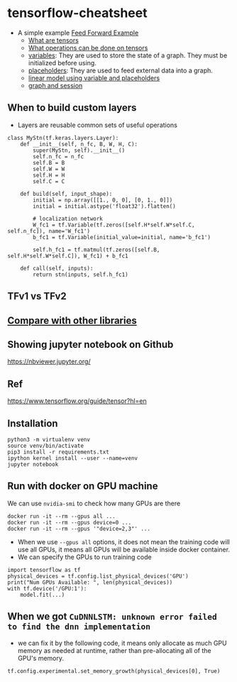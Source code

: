 # tensorflow-cheatsheet
* A simple example
[Feed Forward Example](https://github.com/HemingwayLee/tensorflow-cheatsheet/blob/master/Samples/FeedForward.ipynb)
  * [What are tensors](https://github.com/HemingwayLee/tensorflow-cheatsheet/tree/master/Samples#what-are-tensors)
  * [What operations can be done on tensors](https://github.com/HemingwayLee/tensorflow-cheatsheet/tree/master/Samples#what-are-tensors)
  * [variables](https://github.com/HemingwayLee/tensorflow-cheatsheet/blob/master/Samples/Variable.ipynb): They are used to store the state of a graph. They must be initialized before using.  
  * [placeholders](https://github.com/HemingwayLee/tensorflow-cheatsheet/blob/master/Samples/Placeholder.ipynb): They are used to feed external data into a graph.
  * [linear model using variable and placeholders]()
  * [graph and session](https://github.com/HemingwayLee/tensorflow-cheatsheet/blob/master/docker/notebooks/Hello.ipynb)

## When to build custom layers
* Layers are reusable common sets of useful operations
```
class MyStn(tf.keras.layers.Layer):
    def __init__(self, n_fc, B, W, H, C):
        super(MyStn, self).__init__()
        self.n_fc = n_fc
        self.B = B
        self.W = W
        self.H = H
        self.C = C

    def build(self, input_shape):
        initial = np.array([[1., 0, 0], [0, 1., 0]])
        initial = initial.astype('float32').flatten()

        # localization network
        W_fc1 = tf.Variable(tf.zeros([self.H*self.W*self.C, self.n_fc]), name='W_fc1')
        b_fc1 = tf.Variable(initial_value=initial, name='b_fc1')

        self.h_fc1 = tf.matmul(tf.zeros([self.B, self.H*self.W*self.C]), W_fc1) + b_fc1

    def call(self, inputs):
        return stn(inputs, self.h_fc1)
```

## TFv1 vs TFv2

## [Compare with other libraries](https://github.com/HemingwayLee/ai-overview/blob/master/questions/libraries/README.md)

## Showing jupyter notebook on Github
https://nbviewer.jupyter.org/  

## Ref  
https://www.tensorflow.org/guide/tensor?hl=en  


## Installation 
```
python3 -m virtualenv venv
source venv/bin/activate
pip3 install -r requirements.txt 
ipython kernel install --user --name=venv
jupyter notebook
```

## Run with docker on GPU machine 
We can use `nvidia-smi` to check how many GPUs are there
```
docker run -it --rm --gpus all ...
docker run -it --rm --gpus device=0 ...
docker run -it --rm --gpus '"device=2,3"' ...
```

* When we use `--gpus all` options, it does not mean the training code will use all GPUs, it means all GPUs will be available inside docker container.
* We can specify the GPUs to run training code
```
import tensorflow as tf
physical_devices = tf.config.list_physical_devices('GPU')
print("Num GPUs Available: ", len(physical_devices))
with tf.device('/GPU:1'):
    model.fit(...)
```

## When we got `CuDNNLSTM: unknown error failed to find the dnn implementation`
* we can fix it by the following code, it means only allocate as much GPU memory as needed at runtime, rather than pre-allocating all of the GPU's memory.
```
tf.config.experimental.set_memory_growth(physical_devices[0], True)
```
